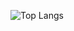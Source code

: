 
![Top Langs](https://github-readme-stats-one-bice.vercel.app/api/top-langs/?username=DrEmoji&langs_count=10&layout=compact&role=OWNER,ORGANIZATION_MEMBER,COLLABORATOR&count_private=true&hide_border=false&theme=dark)
